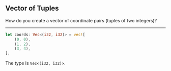 ## Vector of Tuples

How do you create a vector of coordinate pairs (tuples of two integers)?

---

```rust
let coords: Vec<(i32, i32)> = vec![
    (0, 0),
    (1, 2),
    (3, 4),
];
```
The type is `Vec<(i32, i32)>`.

